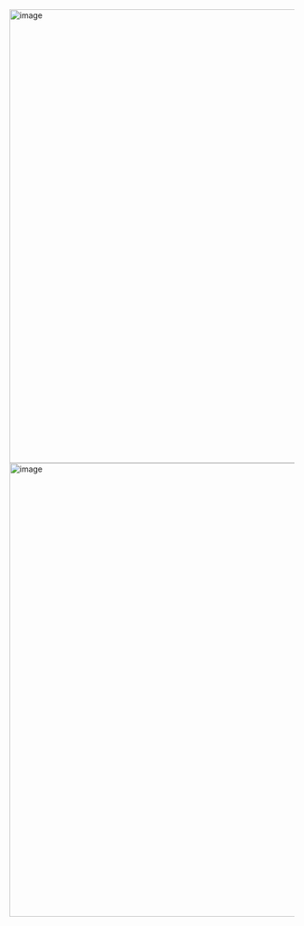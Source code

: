 <img width="1096" height="802" alt="image" src="https://github.com/user-attachments/assets/867e66a8-6d33-435a-bd60-afc2904d92c5" />
<img width="1096" height="802" alt="image" src="https://github.com/user-attachments/assets/e9f55bc7-9cec-4567-8c5b-25a841b76c5d" />

